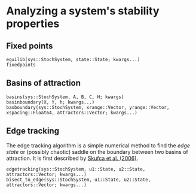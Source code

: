 # Analyzing a system's stability properties

## Fixed points
```@docs
equilib(sys::StochSystem, state::State; kwargs...)
fixedpoints
```

## Basins of attraction
```@docs
basins(sys::StochSystem, A, B, C, H; kwargs)
basinboundary(X, Y, h; kwargs...)
basboundary(sys::StochSystem, xrange::Vector, yrange::Vector, xspacing::Float64, attractors::Vector; kwargs...)
```

## Edge tracking
The edge tracking algorithm is a simple numerical method to find the *edge state* or
(possibly chaotic) saddle on the boundary between two basins of attraction. It is first
described by [Skufca et al. (2006)](https://journals.aps.org/prl/pdf/10.1103/PhysRevLett.96.174101?casa_token=RUn26KnFdNEAAAAA%3AoXsTlmEWVMkEYbOtR-j2PH2vYOOPOy1a2R_37ncnf4gsiHp6GR66M-IBpzXocLoMQC_oHhk8MIFRa_8).

```@docs
edgetracking(sys::StochSystem, u1::State, u2::State, attractors::Vector; kwargs...)
bisect_to_edge(sys::StochSystem, u1::State, u2::State, attractors::Vector; kwargs...)
```